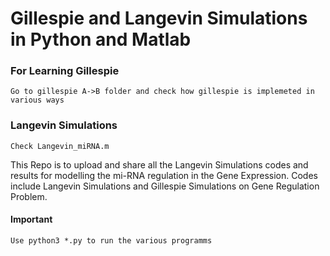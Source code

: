 # Gillespie and Langevin Simulations in Python and Matlab
### For Learning Gillespie
	Go to gillespie A->B folder and check how gillespie is implemeted in various ways
### Langevin Simulations
	Check Langevin_miRNA.m
This Repo is to upload and share all the Langevin Simulations codes and results for modelling the mi-RNA regulation in the Gene Expression. Codes include Langevin Simulations and Gillespie Simulations on Gene Regulation Problem.
#### Important
	Use python3 *.py to run the various programms
